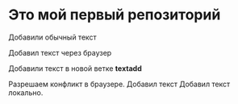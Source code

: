 # Это мой первый репозиторий

Добавили обычный текст

Добавил текст через браузер

Добавили текст в новой ветке **textadd**

Разрешаем конфликт в браузере. Добавил текст
Добавил текст локально.
